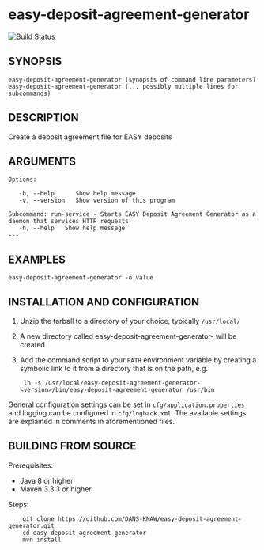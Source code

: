 easy-deposit-agreement-generator
===========
[![Build Status](https://travis-ci.org/DANS-KNAW/easy-deposit-agreement-generator.png?branch=master)](https://travis-ci.org/DANS-KNAW/easy-deposit-agreement-generator)

<!-- Remove this comment and extend the descriptions below -->


SYNOPSIS
--------

    easy-deposit-agreement-generator (synopsis of command line parameters)
    easy-deposit-agreement-generator (... possibly multiple lines for subcommands)


DESCRIPTION
-----------

Create a deposit agreement file for EASY deposits


ARGUMENTS
---------

    Options:

       -h, --help      Show help message
       -v, --version   Show version of this program

    Subcommand: run-service - Starts EASY Deposit Agreement Generator as a daemon that services HTTP requests
       -h, --help   Show help message
    ---

EXAMPLES
--------

    easy-deposit-agreement-generator -o value


INSTALLATION AND CONFIGURATION
------------------------------


1. Unzip the tarball to a directory of your choice, typically `/usr/local/`
2. A new directory called easy-deposit-agreement-generator-<version> will be created
3. Add the command script to your `PATH` environment variable by creating a symbolic link to it from a directory that is
   on the path, e.g. 
   
        ln -s /usr/local/easy-deposit-agreement-generator-<version>/bin/easy-deposit-agreement-generator /usr/bin



General configuration settings can be set in `cfg/application.properties` and logging can be configured
in `cfg/logback.xml`. The available settings are explained in comments in aforementioned files.


BUILDING FROM SOURCE
--------------------

Prerequisites:

* Java 8 or higher
* Maven 3.3.3 or higher

Steps:

        git clone https://github.com/DANS-KNAW/easy-deposit-agreement-generator.git
        cd easy-deposit-agreement-generator
        mvn install
